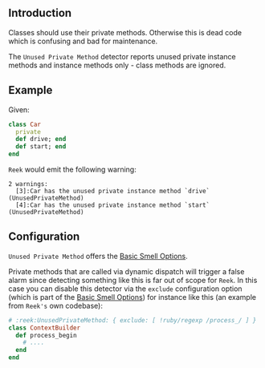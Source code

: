 ## Introduction

Classes should use their private methods. Otherwise this is dead
code which is confusing and bad for maintenance.

The `Unused Private Method` detector reports unused private instance
methods and instance methods only - class methods are ignored.

## Example

Given:

```Ruby
class Car
  private
  def drive; end
  def start; end
end
```

`Reek` would emit the following warning:

```
2 warnings:
  [3]:Car has the unused private instance method `drive` (UnusedPrivateMethod)
  [4]:Car has the unused private instance method `start` (UnusedPrivateMethod)
```

## Configuration

`Unused Private Method` offers the [Basic Smell Options](Basic-Smell-Options.md).

Private methods that are called via dynamic dispatch
will trigger a false alarm since detecting something like this is far out of
scope for `Reek`. In this case you can disable this detector via the `exclude`
configuration option (which is part of the [Basic Smell Options](Basic-Smell-Options.md))
for instance like this (an example from `Reek's` own codebase):

```Ruby
# :reek:UnusedPrivateMethod: { exclude: [ !ruby/regexp /process_/ ] }
class ContextBuilder
  def process_begin
    # ....
  end
end
```

